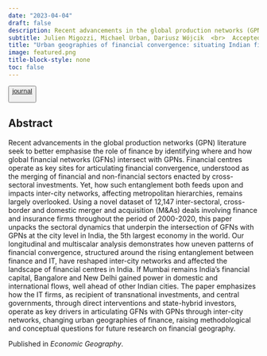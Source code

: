 ```yaml
---
date: "2023-04-04"
draft: false
description: Recent advancements in the global production networks (GPN) literature seek to better emphasise the role of finance by identifying where and how global financial networks (GFNs) intersect with GPNs. Financial centres operate as key sites for articulating financial convergence, yet how such entanglement both feeds upon and impacts inter-city networks, affecting metropolitan hierarchies, remains largely overlooked. Using a novel dataset of M&As, this paper unpacks the sectoral dynamics that underpin the intersection of GFNs with GPNs at the city level in India, the 5th largest economy in the world.
subtitle: Julien Migozzi, Michael Urban, Dariusz Wójcik  <br>  Accepted in *Economic Geography* 
title: "Urban geographies of financial convergence: situating Indian financial centres across global production and financial networks"
image: featured.png
title-block-style: none
toc: false
---
```


<button type="button" class="btn btn-outline-success"><a href="">journal</a>

</button>

## Abstract

Recent advancements in the global production networks (GPN) literature seek to better emphasise the role of finance by identifying where and how global financial networks (GFNs) intersect with GPNs. Financial centres operate as key sites for articulating financial convergence, understood as the merging of financial and non-financial sectors enacted by cross-sectoral investments. Yet, how such entanglement both feeds upon and impacts inter-city networks, affecting metropolitan hierarchies, remains largely overlooked. Using a novel dataset of 12,147 inter-sectoral, cross-border and domestic merger and acquisition (M&As) deals involving finance and insurance firms throughout the period of 2000-2020, this paper unpacks the sectoral dynamics that underpin the intersection of GFNs with GPNs at the city level in India, the 5th largest economy in the world. Our longitudinal and multiscalar analysis demonstrates how uneven patterns of financial convergence, structured around the rising entanglement between finance and IT, have reshaped inter-city networks and affected the landscape of financial centres in India. If Mumbai remains India’s financial capital, Bangalore and New Delhi gained power in domestic and international flows, well ahead of other Indian cities. The paper emphasizes how the IT firms, as recipient of transnational investments, and central governments, through direct interventions and state-hybrid investors, operate as key drivers in articulating GFNs with GPNs through inter-city networks, changing urban geographies of finance, raising methodological and conceptual questions for future research on financial geography.

Published in *Economic Geography*. 
